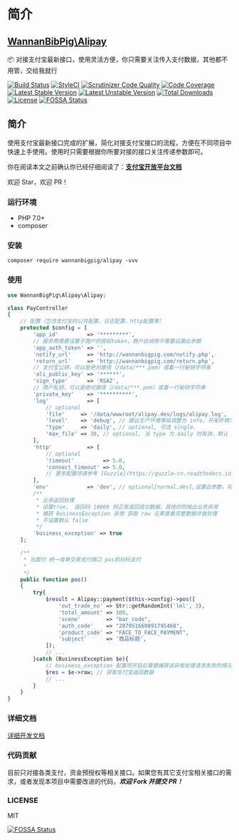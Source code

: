 # 简介

## [WannanBibPig\Alipay](https://www.easywechat.com)

📦 对接支付宝最新接口，使用灵活方便，你只需要关注传入支付数据，其他都不用管，交给我就行

[![Build Status](https://travis-ci.org/wannanbigpig/alipay.svg?branch=master)](https://travis-ci.org/wannanbigpig/alipay) [![StyleCI](https://github.styleci.io/repos/179242516/shield?branch=master)](https://github.styleci.io/repos/179242516) [![Scrutinizer Code Quality](https://scrutinizer-ci.com/g/wannanbigpig/alipay/badges/quality-score.png?b=master)](https://scrutinizer-ci.com/g/wannanbigpig/alipay/?branch=master) [![Code Coverage](https://scrutinizer-ci.com/g/wannanbigpig/alipay/badges/coverage.png?b=master)](https://scrutinizer-ci.com/g/wannanbigpig/alipay/?branch=master) [![Latest Stable Version](https://poser.pugx.org/wannanbigpig/alipay/v/stable)](https://packagist.org/packages/wannanbigpig/alipay) [![Latest Unstable Version](https://poser.pugx.org/wannanbigpig/alipay/v/unstable)](https://packagist.org/packages/wannanbigpig/alipay) [![Total Downloads](https://poser.pugx.org/wannanbigpig/alipay/downloads)](https://packagist.org/packages/wannanbigpig/alipay) [![License](https://poser.pugx.org/wannanbigpig/alipay/license)](https://packagist.org/packages/wannanbigpig/alipay) [![FOSSA Status](https://app.fossa.com/api/projects/git%2Bgithub.com%2Fwannanbigpig%2Falipay.svg?type=shield)](https://app.fossa.com/projects/git%2Bgithub.com%2Fwannanbigpig%2Falipay?ref=badge_shield)

## 简介

使用支付宝最新接口完成的扩展，简化对接支付宝接口的流程，方便在不同项目中快速上手使用。使用时只需要根据你所要对接的接口关注传递参数即可。

你在阅读本文之前确认你已经仔细阅读了：[**支付宝开放平台文档**](https://docs.open.alipay.com/)

欢迎 Star，欢迎 PR！

### 运行环境

* PHP 7.0+
* composer

### 安装

```text
composer require wannanbigpig/alipay -vvv
```

### 使用

```php
use WannanBigPig\Alipay\Alipay;

class PayController
{
    // 配置（包含支付宝的公共配置，日志配置，http配置等）
    protected $config = [
        'app_id'         => '*********',
        // 服务商需要设置子商户的授权token，商户自调用不需要设置此参数
        'app_auth_token' => '',
        'notify_url'     => 'http://wannanbigpig.com/notify.php',
        'return_url'     => 'http://wannanbigpig.com/return.php',
        // 支付宝公钥，可以是绝对路径（/data/***.pem）或着一行秘钥字符串
        'ali_public_key' => '******',
        'sign_type'      => 'RSA2',
        // 商户私钥，可以是绝对路径（/data/***.pem）或着一行秘钥字符串
        'private_key'    => '**********',
        'log'            => [
            // optional
            'file'     => '/data/wwwroot/alipay.dev/logs/alipay.log',
            'level'    => 'debug', // 建议生产环境等级调整为 info，开发环境为 debug
            'type'     => 'daily', // optional, 可选 single.
            'max_file' => 30, // optional, 当 type 为 daily 时有效，默认 30 天
        ],
        'http'           => [
            // optional
            'timeout'         => 5.0,
            'connect_timeout' => 5.0,
            // 更多配置项请参考 [Guzzle](https://guzzle-cn.readthedocs.io/zh_CN/latest/request-options.html)
        ],
        'env'            => 'dev', // optional[normal,dev],设置此参数，将进入沙箱模式，不传默认正式环境
        /**
         * 业务返回处理
         * 设置true， 返回码 10000 则正常返回成功数据，其他的则抛出业务异常
         * 捕获 BusinessException 异常 获取 raw 元素查看完整数据并做处理
         * 不设置默认 false
         */
        'business_exception' => true
    ];

    /**
     * 当面付 统一收单交易支付接口 pos机扫码支付
     *
     */
    public function pos()
    {
        try{
            $result = Alipay::payment($this->config)->pos([
                'out_trade_no' => Str::getRandomInt('lml', 3),
                'total_amount' => 100,
                'scene'        => "bar_code",
                'auth_code'    => "287951669891795468",
                'product_code' => "FACE_TO_FACE_PAYMENT",
                'subject'      => '商品标题',
            ]);
            // ...
        }catch (BusinessException $e){
            // business_exception 配置项开启后需要捕获该异常处理请求失败的情况
            $res = $e->raw; // 获取支付宝返回数据
            // ...
        }
    }
}
```

### 详细文档

[详细开发文档](https://docs.alipay.liuml.com/)

### 代码贡献

目前只对接各类支付，资金预授权等相关接口。如果您有其它支付宝相关接口的需求，或者发现本项目中需要改进的代码，_**欢迎 Fork 并提交 PR！**_

### LICENSE

MIT

[![FOSSA Status](https://app.fossa.com/api/projects/git%2Bgithub.com%2Fwannanbigpig%2Falipay.svg?type=large)](https://app.fossa.com/projects/git%2Bgithub.com%2Fwannanbigpig%2Falipay?ref=badge_large)

